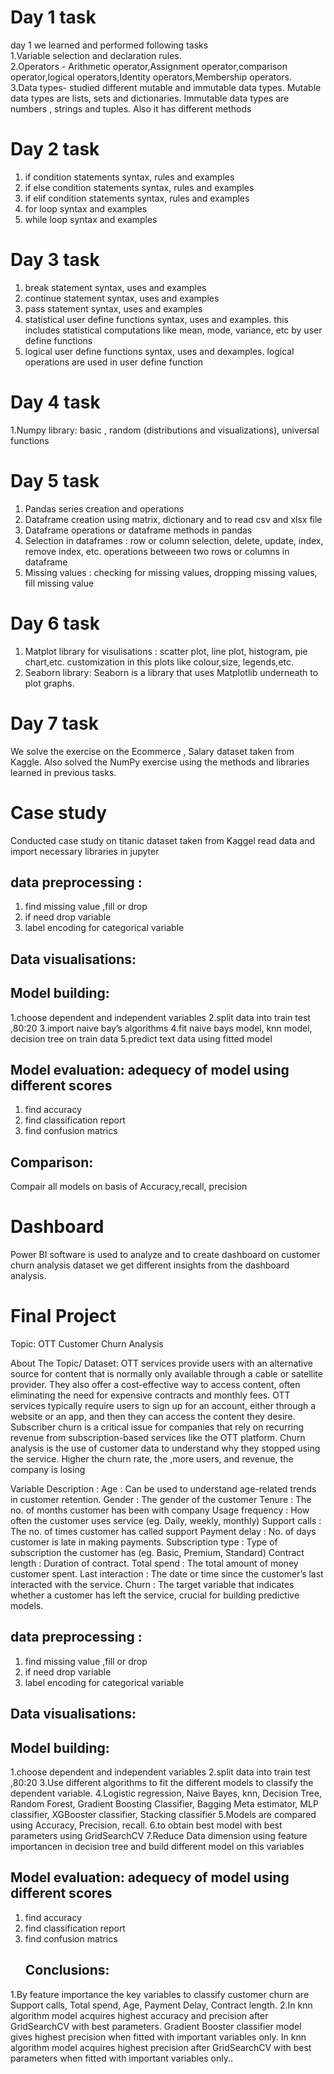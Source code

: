 # Day 1 task      
day 1 we learned and performed following tasks    
1.Variable selection and declaration rules.                    
2.Operators - Arithmetic operator,Assignment operator,comparison operator,logical operators,Identity operators,Membership operators.                
3.Data types- studied different mutable and immutable data types. Mutable data types are lists, sets and dictionaries. Immutable data types are numbers , strings and tuples. Also it has different methods                     

# Day 2 task     
1. if condition statements syntax, rules and examples          
2. if else condition statements syntax, rules and examples          
3. if elif condition statements syntax, rules and examples         
4. for loop syntax and examples
5. while loop syntax and examples

# Day 3 task         
1. break statement syntax, uses and examples          
2. continue statement syntax, uses and examples            
3. pass statement syntax, uses and examples                                
4. statistical user define functions syntax, uses and examples. this includes statistical computations like mean, mode, variance, etc by user define functions        
5. logical user define functions syntax, uses and dexamples. logical operations are used in user define function                         

# Day 4 task    
1.Numpy library: basic , random (distributions and visualizations), universal functions 

# Day 5 task
1. Pandas series creation and operations
2. Dataframe creation using matrix, dictionary and to read csv and xlsx file
3. Dataframe operations or dataframe methods in pandas
4. Selection in dataframes : row or column selection, delete, update, index, remove index, etc. operations betweeen two rows or columns in dataframe
5. Missing values : checking for missing values, dropping missing values, fill missing value

# Day 6 task
1. Matplot library for visulisations : scatter plot, line plot, histogram, pie chart,etc. customization in this plots like colour,size, legends,etc.
2. Seaborn library: Seaborn is a library that uses Matplotlib underneath to plot graphs.

# Day 7 task
We solve the exercise on the Ecommerce , Salary dataset taken from Kaggle.
Also solved the NumPy exercise using the methods and libraries learned in previous tasks.

# Case study
Conducted case study on titanic dataset taken from Kaggel
read data and import necessary libraries in jupyter
  ## data preprocessing : 
1. find missing value ,fill or drop
2. if need drop variable 
3. label encoding for categorical variable
  ## Data visualisations:
  ## Model building:
1.choose dependent and independent variables
2.split data into train test ,80:20
3.import naive bay’s algorithms 
4.fit naive bays model, knn model, decision tree on train data
5.predict text data using fitted model
  ## Model evaluation: adequecy of model using different scores
1. find accuracy
2. find classification report 
3. find confusion matrics
 ## Comparison:
Compair all models on basis of Accuracy,recall, precision

# Dashboard
 Power BI software is used to analyze and to create dashboard on customer churn analysis dataset
 we get different insights from the dashboard analysis.
 
# Final Project
Topic: OTT Customer Churn Analysis

About The Topic/ Dataset:
OTT services provide users with an alternative source for content that is normally only available through a cable or satellite provider. They also offer a cost-effective way to access content, often eliminating the need for expensive contracts and monthly fees. OTT services typically require users to sign up for an account, either through a website or an app, and then they can access the content they desire. 
Subscriber churn is a critical issue for companies that rely on recurring revenue from subscription-based services like the OTT platform.
Churn analysis is the use of customer data to understand why they stopped using the service. Higher the churn rate, the ,more users, and revenue, the company is losing

Variable Description :
Age : Can be used to understand age-related trends in customer retention.
Gender : The gender of the customer 
Tenure : The no. of months customer has been with company
Usage frequency : How often the customer uses service (eg. Daily, weekly, monthly)
Support calls : The no. of times customer has called support
Payment delay : No. of days customer is late in making payments.
Subscription type : Type of subscription the customer has (eg. Basic, Premium, Standard)
Contract length : Duration of contract.
Total spend : The total amount of money customer spent.
Last interaction : The date or time since the customer’s last interacted with the service.
Churn : The target variable that indicates whether a customer has left the service, crucial for building predictive models.

 ## data preprocessing : 
1. find missing value ,fill or drop
2. if need drop variable 
3. label encoding for categorical variable
 ## Data visualisations:
 ## Model building:
1.choose dependent and independent variables
2.split data into train test ,80:20
3.Use different algorithms to fit the different models to classify the dependent variable.
4.Logistic regression, Naive Bayes, knn, Decision Tree, Random Forest, Gradient Boosting Classifier, Bagging Meta estimator, MLP classifier, XGBooster classifier, Stacking classifier
5.Models are compared using Accuracy, Precision, recall.
6.to obtain best model with best parameters using GridSearchCV
7.Reduce Data dimension using feature importancen in decision tree and build different model on this variables
 ## Model evaluation: adequecy of model using different scores
1. find accuracy
2. find classification report 
3. find confusion matrics
   ## Conclusions:
1.By feature importance the key variables to classify customer churn are Support calls, Total spend, Age, Payment Delay, Contract length.
2.In knn algorithm  model acquires highest accuracy and precision after GridSearchCV with best parameters.
Gradient Booster classifier model gives highest precision when fitted with important variables only.
In knn algorithm  model acquires highest precision after GridSearchCV with best parameters when fitted with important variables only..


